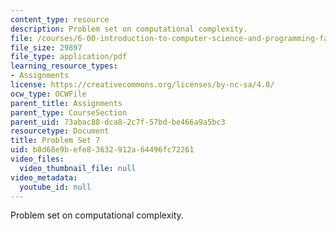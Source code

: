 ```yaml
---
content_type: resource
description: Problem set on computational complexity.
file: /courses/6-00-introduction-to-computer-science-and-programming-fall-2008/b8d68e9befe83632912a64496fc72261_pset7.pdf
file_size: 29897
file_type: application/pdf
learning_resource_types:
- Assignments
license: https://creativecommons.org/licenses/by-nc-sa/4.0/
ocw_type: OCWFile
parent_title: Assignments
parent_type: CourseSection
parent_uid: 73abac88-dca8-2c7f-57bd-be466a9a5bc3
resourcetype: Document
title: Problem Set 7
uid: b8d68e9b-efe8-3632-912a-64496fc72261
video_files:
  video_thumbnail_file: null
video_metadata:
  youtube_id: null
---
```

Problem set on computational complexity.